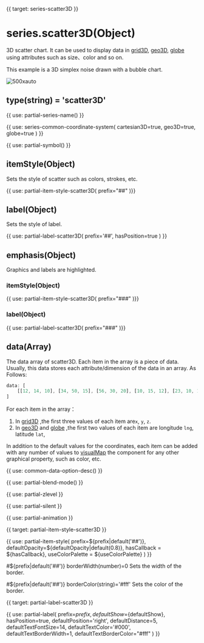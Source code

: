 {{ target: series-scatter3D }}

# series.scatter3D(Object)

3D scatter chart. It can be used to display data in [grid3D](~grid3D), [ geo3D](~geo3D), [globe](~globe) using attributes such as size、color and so on.

This example is a 3D simplex noise drawn with a bubble chart.

![500xauto](~scatter3D.png)

## type(string) = 'scatter3D'

{{ use: partial-series-name() }}

{{ use: series-common-coordinate-system(
    cartesian3D=true,
    geo3D=true,
    globe=true
 ) }}

{{ use: partial-symbol() }}

## itemStyle(Object)

Sets the style of scatter such as colors, strokes, etc.

{{ use: partial-item-style-scatter3D(
    prefix="##"
)}}

## label(Object)

Sets the style of label.

{{ use: partial-label-scatter3D(
    prefix='##',
    hasPosition=true
) }}

## emphasis(Object)

Graphics and labels are highlighted.

### itemStyle(Object)
{{ use: partial-item-style-scatter3D(
    prefix="###"
)}}

### label(Object)
{{ use: partial-label-scatter3D(
    prefix="###"
)}}

## data(Array)

The data array of scatter3D. Each item in the array is a piece of data. Usually, this data stores each attribute/dimension of the data in an array. As Follows:
```js
data: [
    [[12, 14, 10], [34, 50, 15], [56, 30, 20], [10, 15, 12], [23, 10, 14]]
]
```

For each item in the array：

1. In [grid3D](~grid3D) ,the first three values of each item are`x`, `y`, `z`.
2. In [geo3D](~geo3D) and [globe](globe) ,the first two values of each item  are longitude `lng`, latitude `lat`,

In addition to the default values for the coordinates, each item can be added with any number of values to [visualMap](~visualMap) the component for any other graphical property, such as color, etc.

{{ use: common-data-option-desc() }}


{{ use: partial-blend-mode() }}

{{ use: partial-zlevel }}

{{ use: partial-silent }}

{{ use: partial-animation }}



{{ target: partial-item-style-scatter3D }}

{{ use: partial-item-style(
    prefix=${prefix|default('##')},
    defaultOpacity=${defaultOpacity|default(0.8)},
    hasCallback = ${hasCallback},
    useColorPalette = ${useColorPalette}
) }}

#${prefix|default('##')} borderWidth(number)=0
Sets the width of the border.

#${prefix|default('##')} borderColor(string)='#fff'
Sets the color of the border.


{{ target: partial-label-scatter3D }}

{{ use: partial-label(
    prefix=${prefix},
    defaultShow=${defaultShow},
    hasPosition=true,
    defaultPosition='right',
    defaultDistance=5,
    defaultTextFontSize=14,
    defaultTextColor='#000',
    defaultTextBorderWidth=1,
    defaultTextBorderColor="#fff"
) }}

